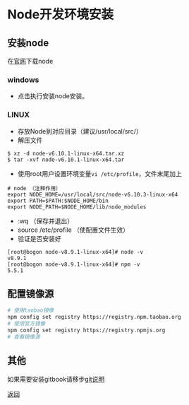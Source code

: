 # Node开发环境安装

## 安装node

在[官网](https://nodejs.org/download/release/v6.10.3/)下载node

### windows
* 点击执行安装node安装。

### LINUX

* 存放Node到对应目录（建议/usr/local/src/）
* 解压文件  

```
$ xz -d node-v6.10.1-linux-x64.tar.xz
$ tar -xvf node-v6.10.1-linux-x64.tar
```

* 使用root用户设置环境变量``vi /etc/profile``，文件末尾加上


```
# node （注释作用）
export NODE_HOME=/usr/local/src/node-v6.10.3-linux-x64
export PATH=$PATH:$NODE_HOME/bin  
export NODE_PATH=$NODE_HOME/lib/node_modules 
```

* :wq （保存并退出）
* source /etc/profile （使配置文件生效）
* 验证是否安装好

```
[root@bogon node-v8.9.1-linux-x64]# node -v
v8.9.1
[root@bogon node-v8.9.1-linux-x64]# npm -v
5.5.1
```
## 配置镜像源

```bash 
# 使用taobao镜像
npm config set registry https://registry.npm.taobao.org
# 使用官方镜像
npm config set registry https://registry.npmjs.org
# 查看镜像源

```

## 其他

如果需要安装gitbook请移步[git说明](http://58.250.204.146:6002/fangle/notes-everthing/blob/master/tools/git/readme.md)



[返回](./readme.md)
